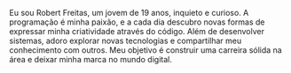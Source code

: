 Eu sou Robert Freitas, um jovem de 19 anos, inquieto e curioso. A programação é minha paixão, e a cada dia descubro novas formas de expressar minha criatividade através do código. Além de desenvolver sistemas, adoro explorar novas tecnologias e compartilhar meu conhecimento com outros. Meu objetivo é construir uma carreira sólida na área e deixar minha marca no mundo digital.
